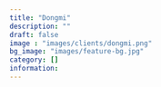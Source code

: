 ```yaml
---
title: "Dongmi"
description: ""
draft: false
image : "images/clients/dongmi.png"
bg_image: "images/feature-bg.jpg"
category: [] 
information:
---
```


